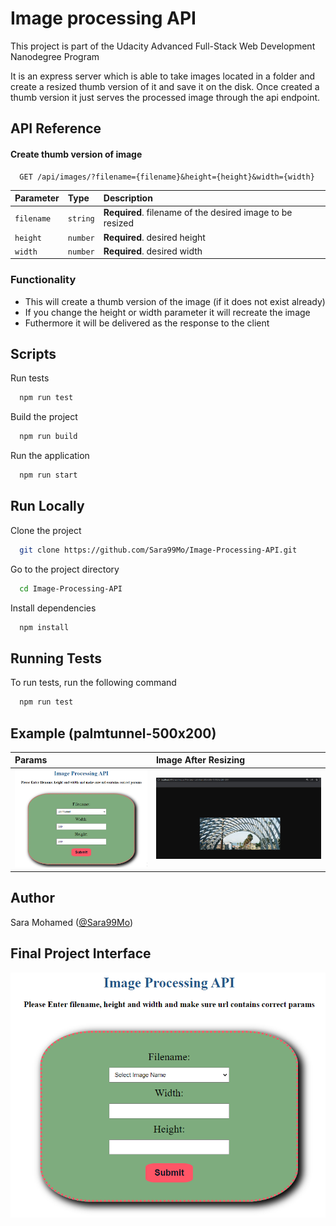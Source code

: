 # Image processing API

This project is part of the Udacity Advanced Full-Stack Web Development Nanodegree Program

It is an express server which is able to take images located in a folder and create a resized thumb version of it and save it on the disk. Once created a thumb version it just serves the processed image through the api endpoint.

## API Reference

#### Create thumb version of image

```http
  GET /api/images/?filename={filename}&height={height}&width={width}
```

| Parameter  | Type     | Description                                               |
| :--------- | :------- | :-------------------------------------------------------- |
| `filename` | `string` | **Required**. filename of the desired image to be resized |
| `height`   | `number` | **Required**. desired height                              |
| `width`    | `number` | **Required**. desired width                               |

### Functionality

-   This will create a thumb version of the image (if it does not exist already)
-   If you change the height or width parameter it will recreate the image
-   Futhermore it will be delivered as the response to the client

## Scripts

Run tests

```bash
  npm run test
```

Build the project

```bash
  npm run build
```

Run the application

```bash
  npm run start
```

## Run Locally

Clone the project

```bash
  git clone https://github.com/Sara99Mo/Image-Processing-API.git
```

Go to the project directory

```bash
  cd Image-Processing-API
```

Install dependencies

```bash
  npm install
```

## Running Tests

To run tests, run the following command

```bash
  npm run test
```

## Example (palmtunnel-500x200)
| Params | Image After Resizing     | 
| :--------- | :------- |
| ![Output](https://github.com/Sara99Mo/Image-Processing-API/blob/master/assets/Ex_palmtunnel-500x200.png) | ![Output](https://github.com/Sara99Mo/Image-Processing-API/blob/master/assets/palmtunnel-500x200.png)|

## Author

Sara Mohamed ([@Sara99Mo](https://github.com/Sara99Mo))

## Final Project Interface
![Output](https://github.com/Sara99Mo/Image-Processing-API/blob/master/assets/Image-Processing-API.png)
